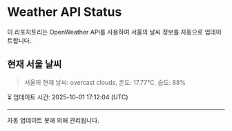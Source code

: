 
# Weather API Status

이 리포지토리는 OpenWeather API를 사용하여 서울의 날씨 정보를 자동으로 업데이트합니다.

## 현재 서울 날씨
> 서울의 현재 날씨: overcast clouds, 온도: 17.77°C, 습도: 88%

⏳ 업데이트 시간: 2025-10-01 17:12:04 (UTC)

---
자동 업데이트 봇에 의해 관리됩니다.
